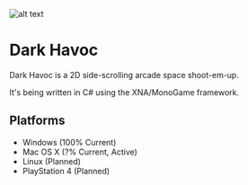 ![alt text](http://phobos.joshuakennedy.net/static/NewDarkHavocLogo.png "Dark Havoc Logo v2")

Dark Havoc
=========

Dark Havoc is a 2D side-scrolling arcade space shoot-em-up.

It's being written in C# using the XNA/MonoGame framework.

Platforms
-------

* Windows (100% Current)
* Mac OS X (?% Current, Active)
* Linux (Planned)
* PlayStation 4 (Planned)
